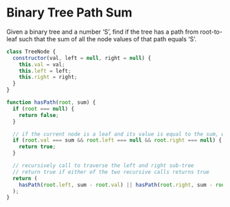 # Binary Tree Path Sum

Given a binary tree and a number ‘S’, find if the tree has a path from root-to-leaf such that the sum of all the node values of that path equals ‘S’.

```js
class TreeNode {
  constructor(val, left = null, right = null) {
    this.val = val;
    this.left = left;
    this.right = right;
  }
}

function hasPath(root, sum) {
  if (root === null) {
    return false;
  }

  // if the current node is a leaf and its value is equal to the sum, we've found a path
  if (root.val === sum && root.left === null && root.right === null) {
    return true;
  }

  // recursively call to traverse the left and right sub-tree
  // return true if either of the two recursive calls returns true
  return (
    hasPath(root.left, sum - root.val) || hasPath(root.right, sum - root.val)
  );
}
```
